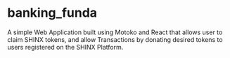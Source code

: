 # banking_funda
A simple Web Application built using Motoko and React that allows user to claim SHINX tokens, and allow Transactions by donating desired tokens to users registered on the SHINX Platform. 

